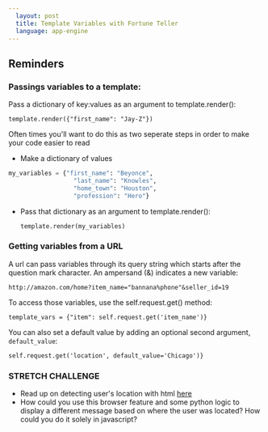 ```yaml
---
  layout: post
  title: Template Variables with Fortune Teller
  language: app-engine
---
```

##  Reminders
### Passings variables to a template:

Pass a dictionary of key:values as an argument to template.render():

  `template.render({"first_name": "Jay-Z"})`

Often times you'll want to do this as two seperate steps in order to make your code easier to read  
* Make a dictionary of values
```python
my_variables = {"first_name": "Beyonce",
                  "last_name": "Knowles",
                  "home_town": "Houston",
                  "profession": "Hero"}
```
* Pass that dictionary as an argument to template.render():

   `template.render(my_variables)`


### Getting variables from a URL

A url can pass variables through its query string which starts after the question mark character. An ampersand (&) indicates a new variable:

`http://amazon.com/home?item_name="bannana%phone"&seller_id=19`

To access those variables, use the self.request.get() method:

`template_vars = {"item": self.request.get('item_name')}`

You can also set a default value by adding an optional second argument, `default_value`:

`self.request.get('location', default_value='Chicago')}`

###  STRETCH CHALLENGE
* Read up on detecting user's location with html [here](http://www.developerdrive.com/2012/01/using-html5-to-determine-user-location/)
* How could you use this browser feature and some python logic to display a different message based on where the user was located? How could you do it solely in javascript?
